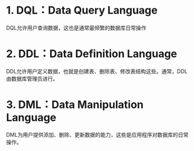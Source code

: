 # 1. DQL：Data Query Language
DQL允许用户查询数据，这也是通常最频繁的数据库日常操作

# 2. DDL：Data Definition Language
DDL允许用户定义数据，也就是创建表、删除表、修改表结构这些。通常，DDL由数据库管理员进行。

# 3. DML：Data Manipulation Language
DML为用户提供添加、删除、更新数据的能力，这些是应用程序对数据库的日常操作。
